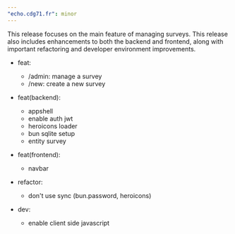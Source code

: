 ```yaml
---
"echo.cdg71.fr": minor
---
```


This release focuses on the main feature of managing surveys. This release also includes enhancements to both the backend and frontend, along with important refactoring and developer environment improvements.

- feat:

  - /admin: manage a survey
  - /new: create a new survey

- feat(backend):

  - appshell
  - enable auth jwt
  - heroicons loader
  - bun sqlite setup
  - entity survey

- feat(frontend):

  - navbar

- refactor:

  - don't use sync (bun.password, heroicons)

- dev:
  - enable client side javascript
